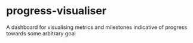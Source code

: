 # progress-visualiser
A dashboard for visualising metrics and milestones indicative of progress towards some arbitrary goal